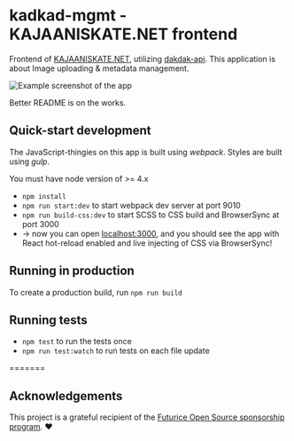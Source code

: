 # kadkad-mgmt - KAJAANISKATE.NET frontend

Frontend of [KAJAANISKATE.NET](http://kajaaniskate.net), utilizing [dakdak-api](https://github.com/miro/dakdak-api). This application is about Image uploading & metadata management.

![Example screenshot of the app](http://i.imgur.com/ObQvojP.png)

Better README is on the works.


## Quick-start development

The JavaScript-thingies on this app is built using *webpack*. Styles are built using *gulp*.

You must have node version of >= 4.x

* `npm install`
* `npm run start:dev` to start webpack dev server at port 9010
* `npm run build-css:dev` to start SCSS to CSS build and BrowserSync at port 3000
* -> now you can open [localhost:3000](http://localhost:3000), and you should see the app with React hot-reload enabled and live injecting of CSS via BrowserSync!


## Running in production

To create a production build, run `npm run build`


## Running tests

* `npm test` to run the tests once
* `npm run test:watch` to run tests on each file update

=======

## Acknowledgements
This project is a grateful recipient of the [Futurice Open Source sponsorship program](http://futurice.com/blog/sponsoring-free-time-open-source-activities). ♥
